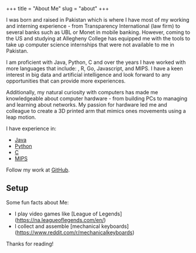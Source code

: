+++
title = "About Me"
slug = "about"
+++

I was born and raised in Pakistan which is where I have most of my working and interning experience - from Transparency International (law firm) to several banks such as UBL or Monet in mobile banking. However, coming to the US and studying at Allegheny College has equipped me with the tools to take up computer science internships that were not available to me in Pakistan.

I am proficient with Java, Python, C and over the years I have worked with more languages that include: , R, Go, Javascript, and MIPS. I have a keen interest in big data and artificial intelligence and look forward to any opportunities that can provide more experiences.

Additionally, my natural curiosity with computers has made me knowledgeable about computer hardware - from building PCs to managing and learning about networks. My passion for hardware led me and colleague to create a 3D printed arm that mimics ones movements using a leap motion.


I have experience in:

* [Java](https://en.wikipedia.org/wiki/Java_(programming_language))
* [Python](https://www.python.org/)
* [C](https://en.wikipedia.org/wiki/C_(programming_language))
* [MIPS](https://en.wikipedia.org/wiki/MIPS_architecture)

Follow my work at [GitHub](https://github.com/ilikerustoo).

## Setup

Some fun facts about Me:

* I play video games like [League of Legends] (https://na.leagueoflegends.com/en/)
* I collect and assemble [mechanical keyboards] (https://www.reddit.com/r/mechanicalkeyboards)
<!--
Have questions or suggestions? Feel free to [open an issue on GitHub](https://github.com/spf13/hugo/issues/new) or [ask me on Twitter](https://twitter.com/spf13). -->

Thanks for reading!
